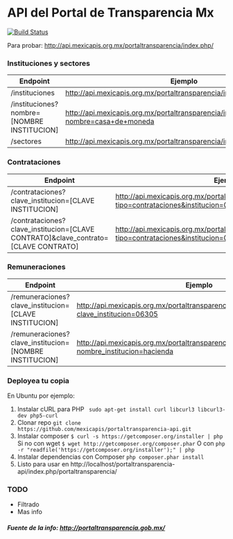 API del Portal de Transparencia Mx
================
[![Build Status](https://travis-ci.org/mexicapis/portaltransparencia-api.svg)](https://travis-ci.org/mexicapis/portaltransparencia-api)

Para probar: http://api.mexicapis.org.mx/portaltransparencia/index.php/

### Instituciones y sectores

| Endpoint                                   | Ejemplo                              |
| ------------------------------------------ | ------------------------------------ |
| /instituciones                             | http://api.mexicapis.org.mx/portaltransparencia/index.php/instituciones                       |
| /instituciones?nombre=[NOMBRE INSTITUCION] | http://api.mexicapis.org.mx/portaltransparencia/index.php/instituciones?nombre=casa+de+moneda |
| /sectores                                  | http://api.mexicapis.org.mx/portaltransparencia/index.php/sectores                            |

### Contrataciones

| Endpoint                                                                           | Ejemplo                                                       |
| ---------------------------------------------------------------------------------- | ------------------------------------------------------------- |
| /contrataciones?clave_institucion=[CLAVE INSTITUCION]                              | http://api.mexicapis.org.mx/portaltransparencia/index.php/consulta?tipo=contrataciones&institucion=06305               |
| /contrataciones?clave_institucion=[CLAVE CONTRATO]&clave_contrato=[CLAVE CONTRATO] | http://api.mexicapis.org.mx/portaltransparencia/index.php/consulta?tipo=contrataciones&institucion=06305&contrato=1/12 |

### Remuneraciones

| Endpoint                                                    | Ejemplo                                    |
| ----------------------------------------------------------- | ------------------------------------------ |
| /remuneraciones?clave_institucion=[CLAVE INSTITUCION]       | http://api.mexicapis.org.mx/portaltransparencia/index.php/contrataciones?clave_institucion=06305    |
| /remuneraciones?clave_institucion=[NOMBRE INSTITUCION]      | http://api.mexicapis.org.mx/portaltransparencia/index.php/contrataciones?nombre_institucion=hacienda |

### Deployea tu copia

En Ubuntu por ejemplo:

1. Instalar cURL para PHP 
``` sudo apt-get install curl libcurl3 libcurl3-dev php5-curl```
2. Clonar repo
```git clone https://github.com/mexicapis/portaltransparencia-api.git ```
3. Instalar composer
``` $ curl -s https://getcomposer.org/installer | php ```
Si no con wget
``` $ wget http://getcomposer.org/composer.phar ```
O con
```php -r "readfile('https://getcomposer.org/installer');" | php ```
4. Instalar dependencias con Composer
```php composer.phar install```
5. Listo para usar en http://localhost/portaltransparencia-api/index.php/portaltransparencia/

### TODO

 - Filtrado
 - Mas info

##### Fuente de la info: http://portaltransparencia.gob.mx/
